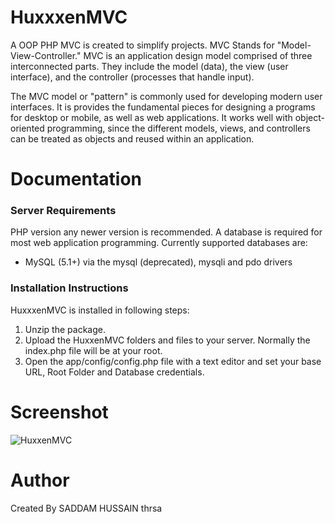 # HuxxxenMVC
A OOP PHP MVC is created to simplify projects. MVC Stands for "Model-View-Controller." MVC is an application design model comprised of three interconnected parts. They include the model (data), the view (user interface), and the controller (processes that handle input).

The MVC model or "pattern" is commonly used for developing modern user interfaces. It is provides the fundamental pieces for designing a programs for desktop or mobile, as well as web applications. It works well with object-oriented programming, since the different models, views, and controllers can be treated as objects and reused within an application.

# Documentation
### Server Requirements
PHP version any newer version is recommended. 
A database is required for most web application programming. Currently supported databases are: 
  * MySQL (5.1+) via the mysql (deprecated), mysqli and pdo drivers
### Installation Instructions
HuxxxenMVC is installed in following steps:

1. Unzip the package.
2. Upload the HuxxenMVC folders and files to your server. Normally the index.php file will be at your root.
3. Open the app/config/config.php file with a text editor and set your base URL, Root Folder and Database credentials. 

# Screenshot
![HuxxenMVC](https://user-images.githubusercontent.com/36893768/65867148-81452200-e393-11e9-8e25-d89920ed8230.JPG)
# Author
Created By SADDAM HUSSAIN
thrsa
